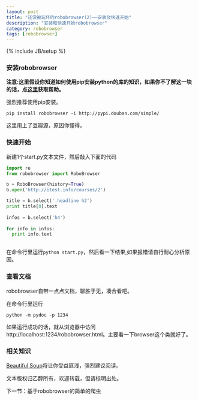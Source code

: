 ```yaml
---
layout: post
title: "还没被玩坏的robobrowser(2)——安装及快速开始"
description: "安装和快速开始robobrowser"
category: robobrowser
tags: [robobrowser]
---
```

{% include JB/setup %}

### 安装robobrowser 

**注意:这里假设你知道如何使用pip安装python的库的知识，如果你不了解这一块的话，点[这里](http://www.easonhan.info/python/2013/12/07/active-python-install-selenium/)获取帮助。**

强烈推荐使用pip安装。

```
pip install robobrowser -i http://pypi.douban.com/simple/

```

这里用上了豆瓣源，原因你懂得。


### 快速开始

新建1个start.py文本文件，然后敲入下面的代码

```python
import re
from robobrowser import RoboBrowser

b = RoboBrowser(history=True)
b.open('http://itest.info/courses/2')

title = b.select('.headline h2')
print title[0].text
  
infos = b.select('h4')
  
for info in infos:
  print info.text
    
```

在命令行里运行```python start.py```，然后看一下结果,如果报错请自行耐心分析原因。

### 查看文档

robobrowser自带一点点文档，聊胜于无，凑合看吧。

在命令行里运行

```
python -m pydoc -p 1234
```
如果运行成功的话，就从浏览器中访问http://localhost:1234/robobrowser.html。主要看一下browser这个类就好了。


### 相关知识

[Beautiful Soup](http://www.crummy.com/software/BeautifulSoup/bs4/doc/index.zh.html)将让你受益匪浅，强烈建议阅读。


文本版权归乙醇所有，欢迎转载，但请标明出处。

下一节：基于robobrowser的简单的爬虫

